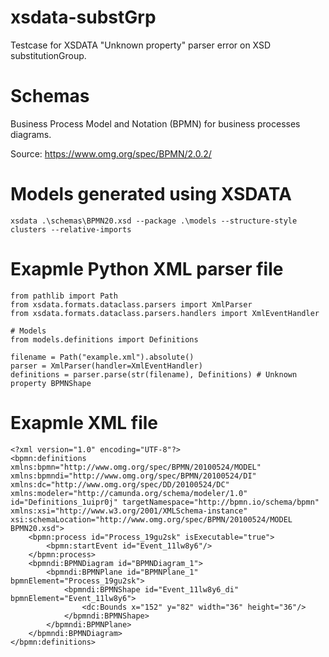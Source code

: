 # xsdata-substGrp
Testcase for XSDATA "Unknown property" parser error on XSD substitutionGroup.

# Schemas
Business Process Model and Notation (BPMN) for business processes diagrams.

Source: https://www.omg.org/spec/BPMN/2.0.2/

# Models generated using XSDATA
    xsdata .\schemas\BPMN20.xsd --package .\models --structure-style clusters --relative-imports 

# Exapmle Python XML parser file
    from pathlib import Path
    from xsdata.formats.dataclass.parsers import XmlParser
    from xsdata.formats.dataclass.parsers.handlers import XmlEventHandler

    # Models
    from models.definitions import Definitions

    filename = Path("example.xml").absolute()
    parser = XmlParser(handler=XmlEventHandler)
    definitions = parser.parse(str(filename), Definitions) # Unknown property BPMNShape


# Exapmle XML file
    <?xml version="1.0" encoding="UTF-8"?>
    <bpmn:definitions xmlns:bpmn="http://www.omg.org/spec/BPMN/20100524/MODEL" xmlns:bpmndi="http://www.omg.org/spec/BPMN/20100524/DI" xmlns:dc="http://www.omg.org/spec/DD/20100524/DC" xmlns:modeler="http://camunda.org/schema/modeler/1.0" id="Definitions_1uipr0j" targetNamespace="http://bpmn.io/schema/bpmn" xmlns:xsi="http://www.w3.org/2001/XMLSchema-instance" xsi:schemaLocation="http://www.omg.org/spec/BPMN/20100524/MODEL BPMN20.xsd">
        <bpmn:process id="Process_19gu2sk" isExecutable="true">
            <bpmn:startEvent id="Event_11lw8y6"/>
        </bpmn:process>
        <bpmndi:BPMNDiagram id="BPMNDiagram_1">
            <bpmndi:BPMNPlane id="BPMNPlane_1" bpmnElement="Process_19gu2sk">
                <bpmndi:BPMNShape id="Event_11lw8y6_di" bpmnElement="Event_11lw8y6">
                    <dc:Bounds x="152" y="82" width="36" height="36"/>
                </bpmndi:BPMNShape>
            </bpmndi:BPMNPlane>
        </bpmndi:BPMNDiagram>
    </bpmn:definitions>
